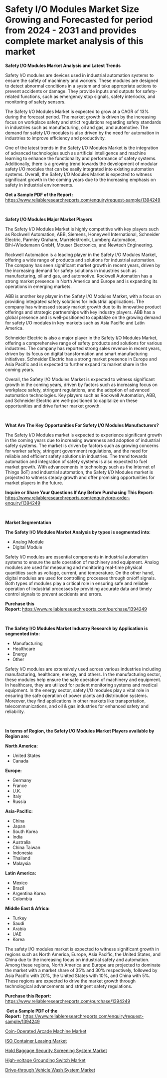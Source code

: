 <p><h1>Safety I/O Modules Market Size Growing and Forecasted for period from 2024 - 2031 and provides complete market analysis of this market</h1></p><p><strong>Safety I/O Modules Market Analysis and Latest Trends</strong></p>
<p><p>Safety I/O modules are devices used in industrial automation systems to ensure the safety of machinery and workers. These modules are designed to detect abnormal conditions in a system and take appropriate actions to prevent accidents or damage. They provide inputs and outputs for safety-related functions, such as emergency stop signals, safety interlocks, and monitoring of safety sensors.</p><p>The Safety I/O Modules Market is expected to grow at a CAGR of 13% during the forecast period. The market growth is driven by the increasing focus on workplace safety and strict regulations regarding safety standards in industries such as manufacturing, oil and gas, and automotive. The demand for safety I/O modules is also driven by the need for automation in industries to improve efficiency and productivity.</p><p>One of the latest trends in the Safety I/O Modules Market is the integration of advanced technologies such as artificial intelligence and machine learning to enhance the functionality and performance of safety systems. Additionally, there is a growing trend towards the development of modular safety I/O modules that can be easily integrated into existing automation systems. Overall, the Safety I/O Modules Market is expected to witness significant growth in the coming years due to the increasing emphasis on safety in industrial environments.</p></p>
<p><strong>Get a Sample PDF of the Report:&nbsp;</strong> <a href="https://www.reliableresearchreports.com/enquiry/request-sample/1394249">https://www.reliableresearchreports.com/enquiry/request-sample/1394249</a></p>
<p>&nbsp;</p>
<p><strong>Safety I/O Modules Major Market Players</strong></p>
<p><p>The Safety I/O Modules Market is highly competitive with key players such as Rockwell Automation, ABB, Siemens, Honeywell International, Schneider Electric, Parmley Graham, Murrelektronik, Lumberg Automation, Bihl+Wiedemann GmbH, Mouser Electronics, and Newtech Engineering.</p><p>Rockwell Automation is a leading player in the Safety I/O Modules Market, offering a wide range of products and solutions for industrial automation. The company has seen significant market growth in recent years, driven by the increasing demand for safety solutions in industries such as manufacturing, oil and gas, and automotive. Rockwell Automation has a strong market presence in North America and Europe and is expanding its operations in emerging markets.</p><p>ABB is another key player in the Safety I/O Modules Market, with a focus on providing integrated safety solutions for industrial applications. The company has witnessed steady market growth due to its innovative product offerings and strategic partnerships with key industry players. ABB has a global presence and is well-positioned to capitalize on the growing demand for safety I/O modules in key markets such as Asia Pacific and Latin America.</p><p>Schneider Electric is also a major player in the Safety I/O Modules Market, offering a comprehensive range of safety products and solutions for various industries. The company has reported strong sales revenue in recent years, driven by its focus on digital transformation and smart manufacturing initiatives. Schneider Electric has a strong market presence in Europe and Asia Pacific and is expected to further expand its market share in the coming years.</p><p>Overall, the Safety I/O Modules Market is expected to witness significant growth in the coming years, driven by factors such as increasing focus on workplace safety, stringent regulations, and the adoption of advanced automation technologies. Key players such as Rockwell Automation, ABB, and Schneider Electric are well-positioned to capitalize on these opportunities and drive further market growth.</p></p>
<p>&nbsp;</p>
<p><strong>What Are The Key Opportunities For Safety I/O Modules Manufacturers?</strong></p>
<p><p>The Safety I/O Modules market is expected to experience significant growth in the coming years due to increasing awareness and adoption of industrial safety systems. The market is driven by factors such as growing concerns for worker safety, stringent government regulations, and the need for reliable and efficient safety solutions in industries. The trend towards automation and integration of safety systems is also expected to fuel market growth. With advancements in technology such as the Internet of Things (IoT) and industrial automation, the Safety I/O Modules market is projected to witness steady growth and offer promising opportunities for market players in the future.</p></p>
<p><strong>Inquire or Share Your Questions If Any Before Purchasing This Report:</strong> <a href="https://www.reliableresearchreports.com/enquiry/pre-order-enquiry/1394249">https://www.reliableresearchreports.com/enquiry/pre-order-enquiry/1394249</a></p>
<p>&nbsp;</p>
<p><strong>Market Segmentation</strong></p>
<p><strong>The Safety I/O Modules Market Analysis by types is segmented into:</strong></p>
<p><ul><li>Analog Module</li><li>Digital Module</li></ul></p>
<p><p>Safety I/O modules are essential components in industrial automation systems to ensure the safe operation of machinery and equipment. Analog modules are used for measuring and monitoring real-time physical quantities such as voltage, current, and temperature. On the other hand, digital modules are used for controlling processes through on/off signals. Both types of modules play a critical role in ensuring safe and reliable operation of industrial processes by providing accurate data and timely control signals to prevent accidents and errors.</p></p>
<p><strong>Purchase this Report:&nbsp;</strong><a href="https://www.reliableresearchreports.com/purchase/1394249">https://www.reliableresearchreports.com/purchase/1394249</a></p>
<p>&nbsp;</p>
<p><strong>The Safety I/O Modules Market Industry Research by Application is segmented into:</strong></p>
<p><ul><li>Manufacturing</li><li>Healthcare</li><li>Energy</li><li>Other</li></ul></p>
<p><p>Safety I/O modules are extensively used across various industries including manufacturing, healthcare, energy, and others. In the manufacturing sector, these modules help ensure the safe operation of machinery and equipment. In healthcare, they are utilized for patient monitoring systems and medical equipment. In the energy sector, safety I/O modules play a vital role in ensuring the safe operation of power plants and distribution systems. Moreover, they find applications in other markets like transportation, telecommunications, and oil & gas industries for enhanced safety and reliability.</p></p>
<p>&nbsp;</p>
<p><strong>In terms of Region, the Safety I/O Modules Market Players available by Region are:</strong></p>
<p>
    <p> <strong> North America: </strong>
        <ul>
            <li>United States</li>
            <li>Canada</li>
        </ul>
        </p> 
    <p> <strong> Europe: </strong>
        <ul>
            <li>Germany</li>
            <li>France</li>
            <li>U.K.</li>
            <li>Italy</li>
            <li>Russia</li>
        </ul>
        </p> 
    <p> <strong> Asia-Pacific: </strong>
        <ul>
            <li>China</li>
            <li>Japan</li>
            <li>South Korea</li>
            <li>India</li>
            <li>Australia</li>
            <li>China Taiwan</li>
            <li>Indonesia</li>
            <li>Thailand</li>
            <li>Malaysia</li>
        </ul>
        </p> 
    <p> <strong> Latin America: </strong>
        <ul>
            <li>Mexico</li>
            <li>Brazil</li>
            <li>Argentina Korea</li>
            <li>Colombia</li>
        </ul>
        </p> 
    <p> <strong> Middle East & Africa: </strong>
        <ul>
            <li>Turkey</li>
            <li>Saudi</li>
            <li>Arabia</li>
            <li>UAE</li>
            <li>Korea</li>
        </ul>
    </p>
    </p>
<p><p>The safety I/O modules market is expected to witness significant growth in regions such as North America, Europe, Asia Pacific, the United States, and China due to the increasing focus on industrial safety and automation. Among these regions, North America and Europe are projected to dominate the market with a market share of 35% and 30% respectively, followed by Asia Pacific with 20%, the United States with 10%, and China with 5%. These regions are expected to drive the market growth through technological advancements and stringent safety regulations.</p></p>
<p><strong>Purchase this Report: </strong><a href="https://www.reliableresearchreports.com/purchase/1394249">https://www.reliableresearchreports.com/purchase/1394249</a></p>
<p>&nbsp;<strong>Get a Sample PDF of the Report:&nbsp;&nbsp;</strong><a href="https://www.reliableresearchreports.com/enquiry/request-sample/1394249">https://www.reliableresearchreports.com/enquiry/request-sample/1394249</a></p>
<p><strong></strong></p>
<p><p><a href="https://medium.com/p/244722a65548/edit">Coin-Operated Arcade Machine Market</a></p><p><a href="https://medium.com/@dianaalsop666/iso-container-leasing-market-report-reveals-the-latest-trends-and-growth-opportunities-of-this-42b1a3c89d23">ISO Container Leasing Market</a></p><p><a href="https://medium.com/@scotpurdy654/hold-baggage-security-screening-system-market-analysis-its-cagr-market-segmentation-and-global-d72e17f45e68">Hold Baggage Security Screening System Market</a></p><p><a href="https://medium.com/p/3f72ac882864/edit">High-voltage Grounding Switch Market</a></p><p><a href="https://medium.com/@scotpurdy654/drive-through-vehicle-wash-system-market-trends-and-market-analysis-forecasted-for-period-2024-2031-60e3966a186f">Drive-through Vehicle Wash System Market</a></p></p>